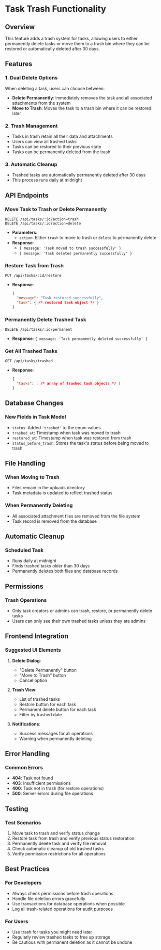# Task Trash Functionality

## Overview
This feature adds a trash system for tasks, allowing users to either permanently delete tasks or move them to a trash bin where they can be restored or automatically deleted after 30 days.

## Features

### 1. Dual Delete Options
When deleting a task, users can choose between:
- **Delete Permanently**: Immediately removes the task and all associated attachments from the system
- **Move to Trash**: Moves the task to a trash bin where it can be restored later

### 2. Trash Management
- Tasks in trash retain all their data and attachments
- Users can view all trashed tasks
- Tasks can be restored to their previous state
- Tasks can be permanently deleted from the trash

### 3. Automatic Cleanup
- Trashed tasks are automatically permanently deleted after 30 days
- This process runs daily at midnight

## API Endpoints

### Move Task to Trash or Delete Permanently
```
DELETE /api/tasks/:id?action=trash
DELETE /api/tasks/:id?action=delete
```
- **Parameters**: 
  - `action`: Either `trash` to move to trash or `delete` to permanently delete
- **Response**: 
  - `{ message: 'Task moved to trash successfully' }` 
  - `{ message: 'Task deleted permanently successfully' }`

### Restore Task from Trash
```
PUT /api/tasks/:id/restore
```
- **Response**: 
  ```json
  {
    "message": "Task restored successfully",
    "task": { /* restored task object */ }
  }
  ```

### Permanently Delete Trashed Task
```
DELETE /api/tasks/:id/permanent
```
- **Response**: `{ message: 'Task permanently deleted successfully' }`

### Get All Trashed Tasks
```
GET /api/tasks/trashed
```
- **Response**: 
  ```json
  {
    "tasks": [ /* array of trashed task objects */ ]
  }
  ```

## Database Changes

### New Fields in Task Model
- `status`: Added `'trashed'` to the enum values
- `trashed_at`: Timestamp when task was moved to trash
- `restored_at`: Timestamp when task was restored from trash
- `status_before_trash`: Stores the task's status before being moved to trash

## File Handling

### When Moving to Trash
- Files remain in the uploads directory
- Task metadata is updated to reflect trashed status

### When Permanently Deleting
- All associated attachment files are removed from the file system
- Task record is removed from the database

## Automatic Cleanup

### Scheduled Task
- Runs daily at midnight
- Finds trashed tasks older than 30 days
- Permanently deletes both files and database records

## Permissions

### Trash Operations
- Only task creators or admins can trash, restore, or permanently delete tasks
- Users can only see their own trashed tasks unless they are admins

## Frontend Integration

### Suggested UI Elements
1. **Delete Dialog**: 
   - "Delete Permanently" button
   - "Move to Trash" button
   - Cancel option

2. **Trash View**:
   - List of trashed tasks
   - Restore button for each task
   - Permanent delete button for each task
   - Filter by trashed date

3. **Notifications**:
   - Success messages for all operations
   - Warning when permanently deleting

## Error Handling

### Common Errors
- **404**: Task not found
- **403**: Insufficient permissions
- **400**: Task not in trash (for restore operations)
- **500**: Server errors during file operations

## Testing

### Test Scenarios
1. Move task to trash and verify status change
2. Restore task from trash and verify previous status restoration
3. Permanently delete task and verify file removal
4. Check automatic cleanup of old trashed tasks
5. Verify permission restrictions for all operations

## Best Practices

### For Developers
- Always check permissions before trash operations
- Handle file deletion errors gracefully
- Use transactions for database operations when possible
- Log all trash-related operations for audit purposes

### For Users
- Use trash for tasks you might need later
- Regularly review trashed tasks to free up storage
- Be cautious with permanent deletion as it cannot be undone